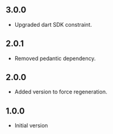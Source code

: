## 3.0.0

- Upgraded dart SDK constraint.

## 2.0.1

- Removed pedantic dependency.

## 2.0.0

- Added version to force regeneration.

## 1.0.0

- Initial version
